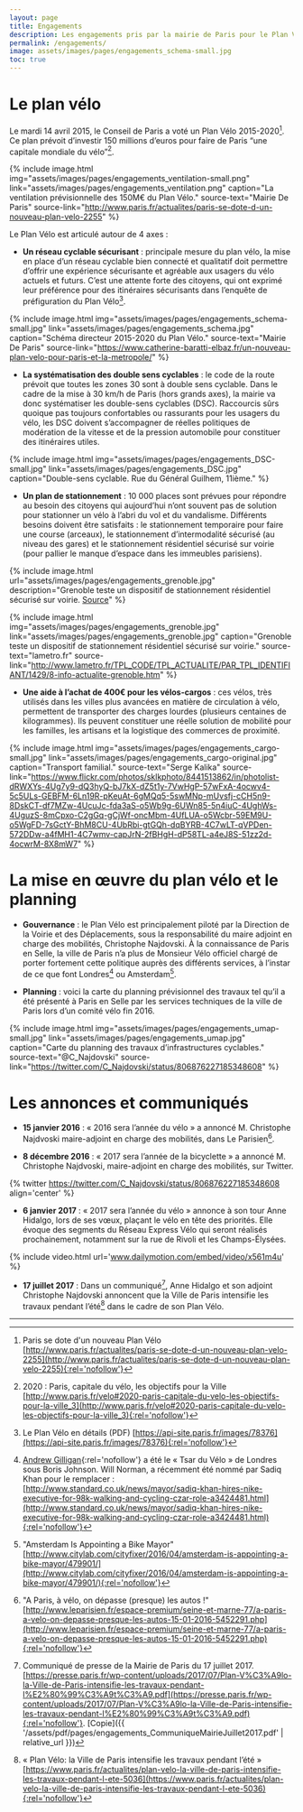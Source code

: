 ```yaml
---
layout: page
title: Engagements
description: Les engagements pris par la mairie de Paris pour le Plan Vélo 2015-2020
permalink: /engagements/
image: assets/images/pages/engagements_schema-small.jpg
toc: true
---
```


# Le plan vélo

Le mardi 14 avril 2015, le Conseil de Paris a voté un Plan Vélo 2015-2020[^vote]. Ce plan prévoit d’investir 150 millions d’euros pour faire de Paris “une capitale mondiale du vélo”[^capitale].

{% include image.html
            img="assets/images/pages/engagements_ventilation-small.png"
            link="assets/images/pages/engagements_ventilation.png"
            caption="La ventilation prévisionnelle des 150M€ du Plan Vélo."
            source-text="Mairie De Paris"
            source-link="http://www.paris.fr/actualites/paris-se-dote-d-un-nouveau-plan-velo-2255"
%}

Le Plan Vélo est articulé autour de 4 axes :

* **Un réseau cyclable sécurisant** : principale mesure du plan vélo, la mise en place d’un réseau cyclable bien connecté et qualitatif doit permettre d’offrir une expérience sécurisante et agréable aux usagers du vélo actuels et futurs. C’est une attente forte des citoyens, qui ont exprimé leur préférence pour des itinéraires sécurisants dans l’enquête de préfiguration du Plan Vélo[^prefiguration].

{% include image.html
            img="assets/images/pages/engagements_schema-small.jpg"
            link="assets/images/pages/engagements_schema.jpg"
            caption="Schéma directeur 2015-2020 du Plan Vélo."
            source-text="Mairie De Paris"
            source-link="https://www.catherine-baratti-elbaz.fr/un-nouveau-plan-velo-pour-paris-et-la-metropole/"
%}

* **La systématisation des double sens cyclables** : le code de la route prévoit que toutes les zones 30 sont à double sens cyclable. Dans le cadre de la mise à 30 km/h de Paris (hors grands axes), la mairie va donc systématiser les double-sens cyclables (DSC). Raccourcis sûrs quoique pas toujours confortables ou rassurants pour les usagers du vélo, les DSC doivent s’accompagner de réelles politiques de modération de la vitesse et de la pression automobile pour constituer des itinéraires utiles.

{% include image.html
            img="assets/images/pages/engagements_DSC-small.jpg"
            link="assets/images/pages/engagements_DSC.jpg"
            caption="Double-sens cyclable. Rue du Général Guilhem, 11ième."
%}

* **Un plan de stationnement** : 10 000 places sont prévues pour répondre au besoin des citoyens qui aujourd’hui n’ont souvent pas de solution pour stationner un vélo à l’abri du vol et du vandalisme. Différents besoins doivent être satisfaits : le stationnement temporaire pour faire une course (arceaux), le stationnement d’intermodalité sécurisé (au niveau des gares) et le stationnement résidentiel sécurisé sur voirie (pour pallier le manque d’espace dans les immeubles parisiens).

{% include image.html url="assets/images/pages/engagements_grenoble.jpg" description="Grenoble teste un dispositif de stationnement résidentiel sécurisé sur voirie. <a href='http://www.lametro.fr/TPL_CODE/TPL_ACTUALITE/PAR_TPL_IDENTIFIANT/1429/8-info-actualite-grenoble.htm'>Source</a>" %}

{% include image.html
            img="assets/images/pages/engagements_grenoble.jpg"
            link="assets/images/pages/engagements_grenoble.jpg"
            caption="Grenoble teste un dispositif de stationnement résidentiel sécurisé sur voirie."
            source-text="lametro.fr"
            source-link="http://www.lametro.fr/TPL_CODE/TPL_ACTUALITE/PAR_TPL_IDENTIFIANT/1429/8-info-actualite-grenoble.htm"
%}

* **Une aide à l’achat de 400€ pour les vélos-cargos** : ces vélos, très utilisés dans les villes plus avancées en matière de circulation à vélo, permettent de transporter des charges lourdes (plusieurs centaines de kilogrammes). Ils peuvent constituer une réelle solution de mobilité pour les familles, les artisans et la logistique des commerces de proximité.

{% include image.html
            img="assets/images/pages/engagements_cargo-small.jpg"
            link="assets/images/pages/engagements_cargo-original.jpg"
            caption="Transport familial."
            source-text="Serge Kalika"
            source-link="https://www.flickr.com/photos/sklkphoto/8441513862/in/photolist-dRWXYs-4Ug7y9-dQ3hyQ-bJ7kX-dZ5t1y-7VwHgP-57wFxA-4ocwv4-5c5ULs-GEBFM-6Ln19R-pKeuAt-6gMQq5-5swMNp-mUvsfj-cCH5n9-8DskCT-df7MZw-4UcuJc-fda3aS-o5Wb9g-6UWn85-5n4iuC-4UghWs-4UguzS-8mCpxo-C2gGq-gCjWf-oncMbm-4UfLUA-o5Wcbr-59EM9U-o5WgFD-7sGctY-BhM8CU-4UbRbi-gtGQh-dqBYRB-4C7wLT-qVPDen-572DDw-a4fMH1-4C7wmv-capJrN-2fBHgH-dP58TL-a4eJ8S-51zz2d-4ocwrM-8X8mW7"
%}

# La mise en œuvre du plan vélo et le planning

* **Gouvernance** : le Plan Vélo est principalement piloté par la Direction de la Voirie et des Déplacements, sous la responsabilité du maire adjoint en charge des mobilités, Christophe Najdovski. À la connaissance de Paris en Selle, la ville de Paris n’a plus de Monsieur Vélo officiel chargé de porter fortement cette politique auprès des différents services, à l’instar de ce que font Londres[^londres] ou Amsterdam[^amsterdam].

* **Planning** : voici la carte du planning prévisionnel des travaux tel qu’il a été présenté à Paris en Selle par les services techniques de la ville de Paris lors d’un comité vélo fin 2016.

{% include image.html
            img="assets/images/pages/engagements_umap-small.jpg"
            link="assets/images/pages/engagements_umap.jpg"
            caption="Carte du planning des travaux d’infrastructures cyclables."
            source-text="@C_Najdovski"
            source-link="https://twitter.com/C_Najdovski/status/806876227185348608"
%}

# Les annonces et communiqués

* **15 janvier 2016** : « 2016 sera l’année du vélo » a annoncé M. Christophe Najdvoski maire-adjoint en charge des mobilités, dans Le Parisien[^parisien].

* **8 décembre 2016** : « 2017 sera l’année de la bicyclette » a annoncé M. Christophe Najdvoski, maire-adjoint en charge des mobilités, sur Twitter.

{% twitter https://twitter.com/C_Najdovski/status/806876227185348608 align='center' %}

* **6 janvier 2017** : « 2017 sera l’année du vélo » annonce à son tour Anne Hidalgo, lors de ses vœux, plaçant le vélo en tête des priorités. Elle évoque des segments du Réseau Express Vélo qui seront réalisés prochainement, notamment sur la rue de Rivoli et les Champs-Élysées.

{% include video.html url='www.dailymotion.com/embed/video/x561m4u' %}

* **17 juillet 2017** : Dans un communiqué[^CommuniqueMairieJuillet2017], Anne Hidalgo et son adjoint Christophe Najdovski annoncent que la Ville de Paris intensifie les travaux pendant l’été[^SiteWebIntensificationTravauxEte2017] dans le cadre de son Plan Vélo.

---

[^vote]: Paris se dote d'un nouveau Plan Vélo [http://www.paris.fr/actualites/paris-se-dote-d-un-nouveau-plan-velo-2255](http://www.paris.fr/actualites/paris-se-dote-d-un-nouveau-plan-velo-2255){:rel='nofollow'}
[^capitale]: 2020 : Paris, capitale du vélo, les objectifs pour la Ville [http://www.paris.fr/velo#2020-paris-capitale-du-velo-les-objectifs-pour-la-ville_3](http://www.paris.fr/velo#2020-paris-capitale-du-velo-les-objectifs-pour-la-ville_3){:rel='nofollow'}
[^prefiguration]: Le Plan Vélo en détails (PDF) [https://api-site.paris.fr/images/78376](https://api-site.paris.fr/images/78376){:rel='nofollow'}
[^londres]: [Andrew Gilligan](https://twitter.com/mragilligan){:rel='nofollow'} a été le « Tsar du Vélo » de Londres sous Boris Johnson. Will Norman, a récemment été nommé par Sadiq Khan pour le remplacer : [http://www.standard.co.uk/news/mayor/sadiq-khan-hires-nike-executive-for-98k-walking-and-cycling-czar-role-a3424481.html](http://www.standard.co.uk/news/mayor/sadiq-khan-hires-nike-executive-for-98k-walking-and-cycling-czar-role-a3424481.html){:rel='nofollow'}
[^amsterdam]: "Amsterdam Is Appointing a Bike Mayor" [http://www.citylab.com/cityfixer/2016/04/amsterdam-is-appointing-a-bike-mayor/479901/](http://www.citylab.com/cityfixer/2016/04/amsterdam-is-appointing-a-bike-mayor/479901/){:rel='nofollow'}
[^parisien]: "A Paris, à vélo, on dépasse (presque) les autos !" [http://www.leparisien.fr/espace-premium/seine-et-marne-77/a-paris-a-velo-on-depasse-presque-les-autos-15-01-2016-5452291.php](http://www.leparisien.fr/espace-premium/seine-et-marne-77/a-paris-a-velo-on-depasse-presque-les-autos-15-01-2016-5452291.php){:rel='nofollow'}
[^CommuniqueMairieJuillet2017]: Communiqué de presse de la Mairie de Paris du 17 juillet 2017. [https://presse.paris.fr/wp-content/uploads/2017/07/Plan-V%C3%A9lo-la-Ville-de-Paris-intensifie-les-travaux-pendant-l%E2%80%99%C3%A9t%C3%A9.pdf](https://presse.paris.fr/wp-content/uploads/2017/07/Plan-V%C3%A9lo-la-Ville-de-Paris-intensifie-les-travaux-pendant-l%E2%80%99%C3%A9t%C3%A9.pdf){:rel='nofollow'}. [Copie]({{ '/assets/pdf/pages/engagements_CommuniqueMairieJuillet2017.pdf' | relative_url }})
[^SiteWebIntensificationTravauxEte2017]: « Plan Vélo: la Ville de Paris intensifie les travaux pendant l’été » [https://www.paris.fr/actualites/plan-velo-la-ville-de-paris-intensifie-les-travaux-pendant-l-ete-5036](https://www.paris.fr/actualites/plan-velo-la-ville-de-paris-intensifie-les-travaux-pendant-l-ete-5036){:rel='nofollow'}
